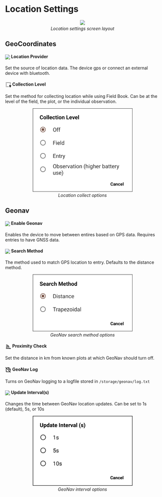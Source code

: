 Location Settings
=================

<figure align="center" class="image">
  <img src="_static/images/settings/location/settings_location_framed.png" width="350px"> 
  <figcaption><i>Location settings screen layout</i></figcaption> 
</figure>

GeoCoordinates
--------------

#### <img ref="provider" style="vertical-align: middle;" src="_static/icons/formats/crosshairs-gps.png" width="20px"> Location Provider

Set the source of location data. The device gps or connect an external device with bluetooth.

#### <img ref="gps" style="vertical-align: middle;" src="_static/icons/settings/location/select-marker.png" width="20px"> Collection Level

Set the method for collecting location while using Field Book. Can be at
the level of the field, the plot, or the individual observation.

<figure align="center" class="image">
  <img src="_static/images/settings/location/settings_location_collection_level.png" width="325px"> 
  <figcaption><i>Location collect options</i></figcaption> 
</figure>

Geonav
------

#### <img ref="geonav" style="vertical-align: middle;" src="_static/icons/settings/location/map-search.png" width="20px"> Enable Geonav

Enables the device to move between entires based on GPS data. Requires
entries to have GNSS data.

#### <img ref="method" style="vertical-align: middle;" src="_static/icons/settings/location/function-variant.png" width="20px"> Search Method

The method used to match GPS location to entry. Defaults to the distance
method.

<figure align="center" class="image">
  <img src="_static/images/settings/location/settings_location_search_method.png" width="325px"> 
  <figcaption><i>GeoNav search method options</i></figcaption> 
</figure>

#### <img ref="distance" style="vertical-align: middle;" src="_static/icons/settings/location/signal-distance-variant.png" width="20px"> Proximity Check

Set the distance in km from known plots at which GeoNav should turn off.

#### <img ref="log" style="vertical-align: middle;" src="_static/icons/settings/location/note-off-outline.png" width="20px"> GeoNav Log

Turns on GeoNav logging to a logfile stored in `/storage/geonav/log.txt`

#### <img ref="interval" style="vertical-align: middle;" src="_static/icons/settings/location/timer-sand-empty.png" width="20px"> Update Interval(s)

Changes the time between GeoNav location updates. Can be set to 1s
(default), 5s, or 10s

<figure align="center" class="image">
  <img src="_static/images/settings/location/settings_location_update_interval.png" width="325px"> 
  <figcaption><i>GeoNav interval options</i></figcaption> 
</figure>
